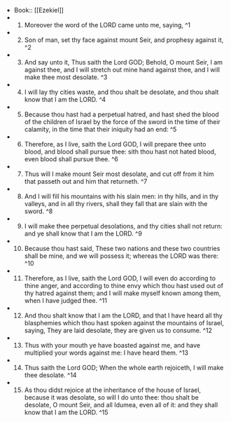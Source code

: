 - Book:: [[Ezekiel]]
- 1. Moreover the word of the LORD came unto me, saying, ^1
- 2. Son of man, set thy face against mount Seir, and prophesy against it, ^2
- 3. And say unto it, Thus saith the Lord GOD; Behold, O mount Seir, I am against thee, and I will stretch out mine hand against thee, and I will make thee most desolate. ^3
- 4. I will lay thy cities waste, and thou shalt be desolate, and thou shalt know that I am the LORD. ^4
- 5. Because thou hast had a perpetual hatred, and hast shed the blood of the children of Israel by the force of the sword in the time of their calamity, in the time that their iniquity had an end: ^5
- 6. Therefore, as I live, saith the Lord GOD, I will prepare thee unto blood, and blood shall pursue thee: sith thou hast not hated blood, even blood shall pursue thee. ^6
- 7. Thus will I make mount Seir most desolate, and cut off from it him that passeth out and him that returneth. ^7
- 8. And I will fill his mountains with his slain men: in thy hills, and in thy valleys, and in all thy rivers, shall they fall that are slain with the sword. ^8
- 9. I will make thee perpetual desolations, and thy cities shall not return: and ye shall know that I am the LORD. ^9
- 10. Because thou hast said, These two nations and these two countries shall be mine, and we will possess it; whereas the LORD was there: ^10
- 11. Therefore, as I live, saith the Lord GOD, I will even do according to thine anger, and according to thine envy which thou hast used out of thy hatred against them; and I will make myself known among them, when I have judged thee. ^11
- 12. And thou shalt know that I am the LORD, and that I have heard all thy blasphemies which thou hast spoken against the mountains of Israel, saying, They are laid desolate, they are given us to consume. ^12
- 13. Thus with your mouth ye have boasted against me, and have multiplied your words against me: I have heard them. ^13
- 14. Thus saith the Lord GOD; When the whole earth rejoiceth, I will make thee desolate. ^14
- 15. As thou didst rejoice at the inheritance of the house of Israel, because it was desolate, so will I do unto thee: thou shalt be desolate, O mount Seir, and all Idumea, even all of it: and they shall know that I am the LORD. ^15
